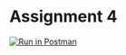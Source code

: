 # Assignment 4
[![Run in Postman](https://run.pstmn.io/button.svg)](https://app.getpostman.com/run-collection/854d1a668ff14f355867)